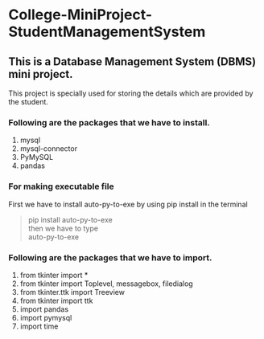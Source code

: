 # College-MiniProject-StudentManagementSystem
## This is a Database Management System (DBMS) mini project.
This project is specially used for storing the details which are provided by the student.

### Following are the packages that we have to install.
1) mysql
2) mysql-connector
3) PyMySQL
4) pandas

### For making executable file 
First we have to install auto-py-to-exe by using pip install in the terminal
> pip install auto-py-to-exe   
then we have to type  
> auto-py-to-exe


### Following are the packages that we have to import.
1) from tkinter import *
2) from tkinter import Toplevel, messagebox, filedialog
3) from  tkinter.ttk import Treeview
4) from tkinter import ttk
5) import pandas
6) import pymysql
7) import time
